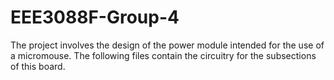 # EEE3088F-Group-4
The project involves the design of the power module intended for the use of a micromouse. The following files contain the circuitry for the subsections of this board. 
